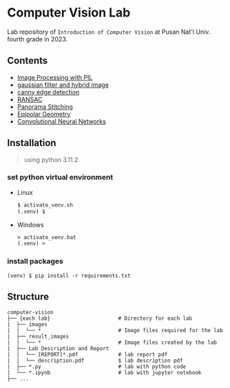 # Computer Vision Lab

Lab repository of `Introduction of Computer Vision` at Pusan Nat'l Univ. fourth grade in 2023.

## Contents
* [Image Processing with PIL](https://github.com/jagaldol/computer-vision-4-1/tree/main/1.%20image%20processing%20with%20PIL)
* [gaussian filter and hybrid image](https://github.com/jagaldol/computer-vision-4-1/tree/main/2.%20gaussian%20filter%20and%20hybrid%20image)
* [canny edge detection](https://github.com/jagaldol/computer-vision-4-1/tree/main/3.%20canny%20edge%20detection)
* [RANSAC](https://github.com/jagaldol/computer-vision-4-1/tree/main/4.%20RANSAC)
* [Panorama Stitching](https://github.com/jagaldol/computer-vision/tree/main/5.%20Panorama%20Stitching)
* [Epipolar Geometry](https://github.com/jagaldol/computer-vision-4-1/tree/main/6.%20Epipolar%20Geometry)
* [Convolutional Neural Networks](https://github.com/jagaldol/computer-vision-4-1/tree/main/7.%20Convolutional%20Neural%20Networks)

## Installation
> using python 3.11.2

### set python virtual environment
* Linux  
    ```sh
    $ activate_venv.sh
    (.venv) $
    ```
* Windows  
    ```cmd
    > activate_venv.bat
    (.venv) >
    ```

### install packages
```shell
(venv) $ pip install -r requirements.txt
```

## Structure
```
computer-vision
├── {each lab}                      # Directory for each lab
|  ├── images
|  |  └── *                         # Image files required for the lab
|  ├── result_images
|  |  └── *                         # Image files created by the lab
|  ├── Lab Description and Report
|  |  └── [REPORT]*.pdf             # lab report pdf
|  |  └── description.pdf           $ lab description pdf
|  ├── *.py                         # lab with python code
|  └── *.ipynb                      # lab with jupyter notebook
├── ...
```